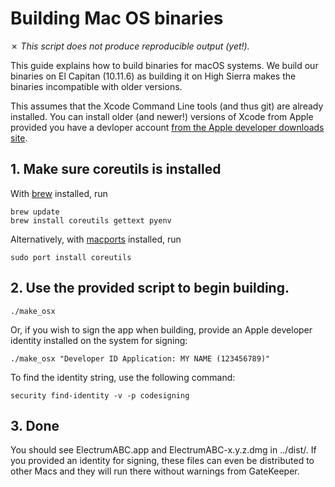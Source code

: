 Building Mac OS binaries
========================

✗ _This script does not produce reproducible output (yet!)._

This guide explains how to build binaries for macOS systems.
We build our binaries on El Capitan (10.11.6) as building it on High Sierra
makes the binaries incompatible with older versions.

This assumes that the Xcode Command Line tools (and thus git) are already installed. You can install older (and newer!) versions of Xcode from Apple provided you have a devloper account [from the Apple developer downloads site](https://developer.apple.com/download/more/).

## 1. Make sure coreutils is installed

With [brew](https://brew.sh) installed, run

```shell
brew update
brew install coreutils gettext pyenv
```

Alternatively, with [macports](https://www.macports.org) installed, run

```shell
sudo port install coreutils
```

## 2. Use the provided script to begin building.

    ./make_osx

Or, if you wish to sign the app when building, provide an Apple developer identity installed on the system for signing:

    ./make_osx "Developer ID Application: MY NAME (123456789)"

To find the identity string, use the following command:

    security find-identity -v -p codesigning

## 3. Done

You should see ElectrumABC.app and ElectrumABC-x.y.z.dmg in ../dist/. If you provided an identity for signing, these files can even be distributed to other Macs and they will run there without warnings from GateKeeper.
